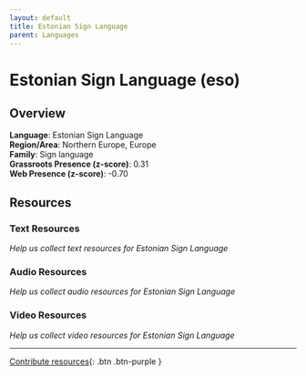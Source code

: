 ```yaml
---
layout: default
title: Estonian Sign Language
parent: Languages
---
```


# Estonian Sign Language (eso)

## Overview

**Language**: Estonian Sign Language  
**Region/Area**: Northern Europe, Europe  
**Family**: Sign language  
**Grassroots Presence (z-score)**: 0.31  
**Web Presence (z-score)**: -0.70  

## Resources

### Text Resources
*Help us collect text resources for Estonian Sign Language*

### Audio Resources
*Help us collect audio resources for Estonian Sign Language*

### Video Resources
*Help us collect video resources for Estonian Sign Language*

---

[Contribute resources](https://forms.office.com/e/1SfLJx3u1r){: .btn .btn-purple }
